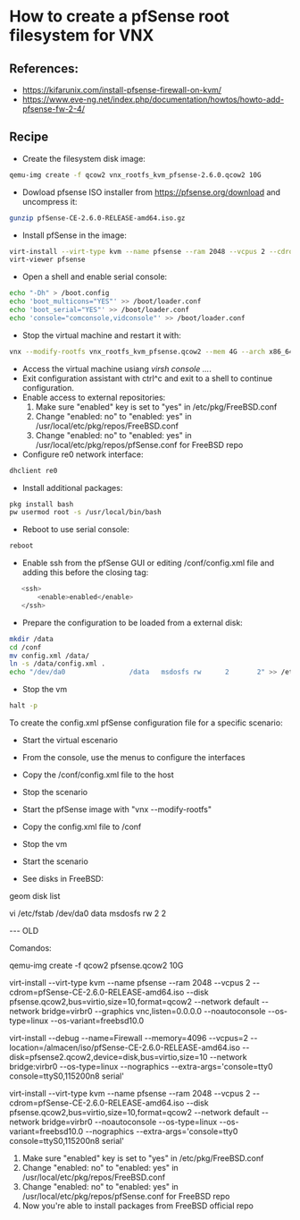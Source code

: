 # How to create a pfSense root filesystem for VNX

## References:

- https://kifarunix.com/install-pfsense-firewall-on-kvm/
- https://www.eve-ng.net/index.php/documentation/howtos/howto-add-pfsense-fw-2-4/

## Recipe

- Create the filesystem disk image:
```bash
qemu-img create -f qcow2 vnx_rootfs_kvm_pfsense-2.6.0.qcow2 10G
```
- Dowload pfsense ISO installer from https://pfsense.org/download and uncompress it:
```bash
gunzip pfSense-CE-2.6.0-RELEASE-amd64.iso.gz
```
- Install pfSense in the image:
```bash
virt-install --virt-type kvm --name pfsense --ram 2048 --vcpus 2 --cdrom=/pfSense-CE-2.6.0-RELEASE-amd64.iso --disk vnx_rootfs_kvm_pfsense-2.6.0.qcow2,bus=virtio,size=10,format=qcow2 --network default --network bridge=virbr0 --graphics vnc,listen=0.0.0.0 --noautoconsole --os-type=linux --os-variant=freebsd12.3 &
virt-viewer pfsense
```
- Open a shell and enable serial console:
```bash
echo "-Dh" > /boot.config
echo 'boot_multicons="YES"' >> /boot/loader.conf
echo 'boot_serial="YES"' >> /boot/loader.conf
echo 'console="comconsole,vidconsole"' >> /boot/loader.conf
```
- Stop the virtual machine and restart it with:
```bash
vnx --modify-rootfs vnx_rootfs_kvm_pfsense.qcow2 --mem 4G --arch x86_64 --vcpu 4 --update-aced 
```
- Access the virtual machine usiang *virsh console ...*.
- Exit configuration assistant with ctrl^c and exit to a shell to continue configuration.
- Enable access to external repositories:
  1. Make sure "enabled" key is set to "yes" in /etc/pkg/FreeBSD.conf
  2. Change "enabled: no" to "enabled: yes" in /usr/local/etc/pkg/repos/FreeBSD.conf
  3. Change "enabled: no" to "enabled: yes" in /usr/local/etc/pkg/repos/pfSense.conf for FreeBSD repo
- Configure re0 network interface:
```bash
dhclient re0
```
- Install additional packages:
```bash
pkg install bash
pw usermod root -s /usr/local/bin/bash
```
- Reboot to use serial console:
```bash
reboot
```
- Enable ssh from the pfSense GUI or editing /conf/config.xml file and adding this before the </system> closing tag:
```bash
   <ssh>
       <enable>enabled</enable>
   </ssh>
```
- Prepare the configuration to be loaded from a external disk:
```bash 
mkdir /data
cd /conf
mv config.xml /data/
ln -s /data/config.xml .
echo "/dev/da0                /data   msdosfs rw      2       2" >> /etc/fstab
```
- Stop the vm
```bash
halt -p
```

<!-- Don't install vnxaced as pfSense does not use the standard way of configuring network insterfaces
pw usermod vnx -s /usr/local/bin/bash 
pkg install perl5 p5-XML-LibXML p5-NetAddr-IP

- Install vnxace:
mount -t msdosfs /dev/vtbd1 /mnt/
# edit /mnt/vnxaced-lf/install_vnxaced and comment "if ($res)" block
perl /mnt/vnxaced-lf/install_vnxaced
-->

To create the config.xml pfSense configuration file for a specific scenario:

- Start the virtual escenario 
- From the console, use the menus to configure the interfaces
- Copy the /conf/config.xml file to the host
- Stop the scenario
- Start the pfSense image with "vnx --modify-rootfs"
- Copy the config.xml file to /conf
- Stop the vm

- Start the scenario 




- See disks in FreeBSD:

geom disk list

vi /etc/fstab
/dev/da0                data    msdosfs rw      2       2


--- OLD

Comandos:

qemu-img create -f qcow2 pfsense.qcow2 10G

virt-install --virt-type kvm --name pfsense --ram 2048 --vcpus 2 --cdrom=pfSense-CE-2.6.0-RELEASE-amd64.iso --disk pfsense.qcow2,bus=virtio,size=10,format=qcow2 --network default --network bridge=virbr0 --graphics vnc,listen=0.0.0.0 --noautoconsole --os-type=linux --os-variant=freebsd10.0 

virt-install --debug --name=Firewall --memory=4096 --vcpus=2 --location=/almacen/iso/pfSense-CE-2.6.0-RELEASE-amd64.iso --disk=pfsense2.qcow2,device=disk,bus=virtio,size=10 --network bridge:virbr0  --os-type=linux  --nographics --extra-args='console=tty0 console=ttyS0,115200n8 serial'

virt-install --virt-type kvm --name pfsense --ram 2048 --vcpus 2 --cdrom=pfSense-CE-2.6.0-RELEASE-amd64.iso --disk pfsense.qcow2,bus=virtio,size=10,format=qcow2 --network default --network bridge=virbr0 --noautoconsole --os-type=linux --os-variant=freebsd10.0 --nographics --extra-args='console=tty0 console=ttyS0,115200n8 serial'







1. Make sure "enabled" key is set to "yes" in /etc/pkg/FreeBSD.conf
2. Change "enabled: no" to "enabled: yes" in /usr/local/etc/pkg/repos/FreeBSD.conf
3. Change "enabled: no" to "enabled: yes" in /usr/local/etc/pkg/repos/pfSense.conf for FreeBSD repo
4. Now you're able to install packages from FreeBSD official repo



